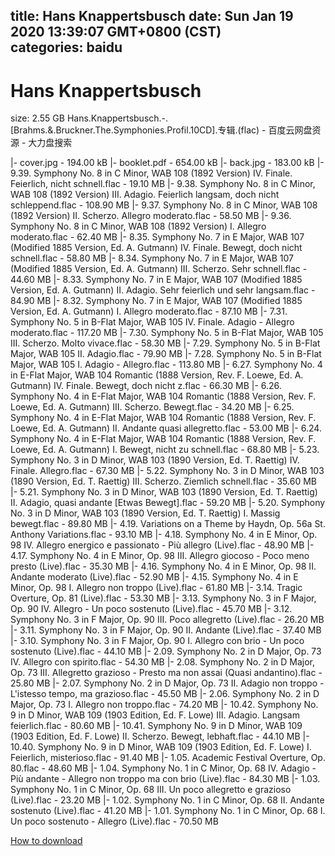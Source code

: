 
title: Hans Knappertsbusch
date: Sun Jan 19 2020 13:39:07 GMT+0800 (CST)    
categories: baidu
---

# Hans Knappertsbusch
size: 2.55 GB
 Hans.Knappertsbusch.-.[Brahms.&.Bruckner.The.Symphonies.Profil.10CD].专辑.(flac) - 百度云网盘资源 - 大力盘搜索
 
|- cover.jpg - 194.00 kB
|- booklet.pdf - 654.00 kB
|- back.jpg - 183.00 kB
|- 9.39. Symphony No. 8 in C Minor, WAB 108 (1892 Version) IV. Finale. Feierlich, nicht schnell.flac - 19.10 MB
|- 9.38. Symphony No. 8 in C Minor, WAB 108 (1892 Version) III. Adagio. Feierlich langsam, doch nicht schleppend.flac - 108.90 MB
|- 9.37. Symphony No. 8 in C Minor, WAB 108 (1892 Version) II. Scherzo. Allegro moderato.flac - 58.50 MB
|- 9.36. Symphony No. 8 in C Minor, WAB 108 (1892 Version) I. Allegro moderato.flac - 62.40 MB
|- 8.35. Symphony No. 7 in E Major, WAB 107 (Modified 1885 Version, Ed. A. Gutmann) IV. Finale. Bewegt, doch nicht schnell.flac - 58.80 MB
|- 8.34. Symphony No. 7 in E Major, WAB 107 (Modified 1885 Version, Ed. A. Gutmann) III. Scherzo. Sehr schnell.flac - 44.60 MB
|- 8.33. Symphony No. 7 in E Major, WAB 107 (Modified 1885 Version, Ed. A. Gutmann) II. Adagio. Sehr feierlich und sehr langsam.flac - 84.90 MB
|- 8.32. Symphony No. 7 in E Major, WAB 107 (Modified 1885 Version, Ed. A. Gutmann) I. Allegro moderato.flac - 87.10 MB
|- 7.31. Symphony No. 5 in B-Flat Major, WAB 105 IV. Finale. Adagio - Allegro moderato.flac - 117.20 MB
|- 7.30. Symphony No. 5 in B-Flat Major, WAB 105 III. Scherzo. Molto vivace.flac - 58.30 MB
|- 7.29. Symphony No. 5 in B-Flat Major, WAB 105 II. Adagio.flac - 79.90 MB
|- 7.28. Symphony No. 5 in B-Flat Major, WAB 105 I. Adagio - Allegro.flac - 113.80 MB
|- 6.27. Symphony No. 4 in E-Flat Major, WAB 104 Romantic (1888 Version, Rev. F. Loewe, Ed. A. Gutmann) IV. Finale. Bewegt, doch nicht z.flac - 66.30 MB
|- 6.26. Symphony No. 4 in E-Flat Major, WAB 104 Romantic (1888 Version, Rev. F. Loewe, Ed. A. Gutmann) III. Scherzo. Bewegt.flac - 34.20 MB
|- 6.25. Symphony No. 4 in E-Flat Major, WAB 104 Romantic (1888 Version, Rev. F. Loewe, Ed. A. Gutmann) II. Andante quasi allegretto.flac - 53.00 MB
|- 6.24. Symphony No. 4 in E-Flat Major, WAB 104 Romantic (1888 Version, Rev. F. Loewe, Ed. A. Gutmann) I. Bewegt, nicht zu schnell.flac - 68.80 MB
|- 5.23. Symphony No. 3 in D Minor, WAB 103 (1890 Version, Ed. T. Raettig) IV. Finale. Allegro.flac - 67.30 MB
|- 5.22. Symphony No. 3 in D Minor, WAB 103 (1890 Version, Ed. T. Raettig) III. Scherzo. Ziemlich schnell.flac - 35.60 MB
|- 5.21. Symphony No. 3 in D Minor, WAB 103 (1890 Version, Ed. T. Raettig) II. Adagio, quasi andante [Etwas Bewegt].flac - 59.20 MB
|- 5.20. Symphony No. 3 in D Minor, WAB 103 (1890 Version, Ed. T. Raettig) I. Massig bewegt.flac - 89.80 MB
|- 4.19. Variations on a Theme by Haydn, Op. 56a St. Anthony Variations.flac - 93.10 MB
|- 4.18. Symphony No. 4 in E Minor, Op. 98 IV. Allegro energico e passionato - Più allegro (Live).flac - 48.90 MB
|- 4.17. Symphony No. 4 in E Minor, Op. 98 III. Allegro giocoso - Poco meno presto (Live).flac - 35.30 MB
|- 4.16. Symphony No. 4 in E Minor, Op. 98 II. Andante moderato (Live).flac - 52.90 MB
|- 4.15. Symphony No. 4 in E Minor, Op. 98 I. Allegro non troppo (Live).flac - 61.80 MB
|- 3.14. Tragic Overture, Op. 81 (Live).flac - 53.30 MB
|- 3.13. Symphony No. 3 in F Major, Op. 90 IV. Allegro - Un poco sostenuto (Live).flac - 45.70 MB
|- 3.12. Symphony No. 3 in F Major, Op. 90 III. Poco allegretto (Live).flac - 26.20 MB
|- 3.11. Symphony No. 3 in F Major, Op. 90 II. Andante (Live).flac - 37.40 MB
|- 3.10. Symphony No. 3 in F Major, Op. 90 I. Allegro con brio - Un poco sostenuto (Live).flac - 44.10 MB
|- 2.09. Symphony No. 2 in D Major, Op. 73 IV. Allegro con spirito.flac - 54.30 MB
|- 2.08. Symphony No. 2 in D Major, Op. 73 III. Allegretto grazioso - Presto ma non assai (Quasi andantino).flac - 25.80 MB
|- 2.07. Symphony No. 2 in D Major, Op. 73 II. Adagio non troppo - L'istesso tempo, ma grazioso.flac - 45.50 MB
|- 2.06. Symphony No. 2 in D Major, Op. 73 I. Allegro non troppo.flac - 74.20 MB
|- 10.42. Symphony No. 9 in D Minor, WAB 109 (1903 Edition, Ed. F. Lowe) III. Adagio. Langsam feierlich.flac - 80.60 MB
|- 10.41. Symphony No. 9 in D Minor, WAB 109 (1903 Edition, Ed. F. Lowe) II. Scherzo. Bewegt, lebhaft.flac - 44.10 MB
|- 10.40. Symphony No. 9 in D Minor, WAB 109 (1903 Edition, Ed. F. Lowe) I. Feierlich, misterioso.flac - 91.40 MB
|- 1.05. Academic Festival Overture, Op. 80.flac - 48.60 MB
|- 1.04. Symphony No. 1 in C Minor, Op. 68 IV. Adagio - Più andante - Allegro non troppo ma con brio (Live).flac - 84.30 MB
|- 1.03. Symphony No. 1 in C Minor, Op. 68 III. Un poco allegretto e grazioso (Live).flac - 23.20 MB
|- 1.02. Symphony No. 1 in C Minor, Op. 68 II. Andante sostenuto (Live).flac - 41.20 MB
|- 1.01. Symphony No. 1 in C Minor, Op. 68 I. Un poco sostenuto - Allegro (Live).flac - 70.50 MB

[How to download](https://bpcam.bemobtrk.com/go/2ceec3aa-1ca2-46d6-b9ff-aaa5c184517c?jno=1409)